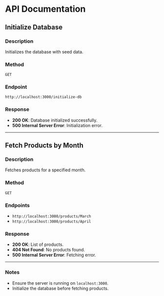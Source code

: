 # API Documentation

## Initialize Database

### Description
Initializes the database with seed data.

### Method
`GET`

### Endpoint
`http://localhost:3000/initialize-db`

### Response
- **200 OK**: Database initialized successfully.
- **500 Internal Server Error**: Initialization error.

---

## Fetch Products by Month

### Description
Fetches products for a specified month.

### Method
`GET`

### Endpoints
- `http://localhost:3000/products/March`
- `http://localhost:3000/products/April`

### Response
- **200 OK**: List of products.
- **404 Not Found**: No products found.
- **500 Internal Server Error**: Fetching error.

---

### Notes
- Ensure the server is running on `localhost:3000`.
- Initialize the database before fetching products.
